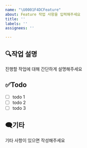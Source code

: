 ```yaml
---
name: "\U0001F4DCFeature"
about: Feature 작업 사항을 입력해주세요
title: ''
labels: ''
assignees: ''

---
```


## 🔍작업 설명
진행할 작업에 대해 간단하게 설명해주세요

## ✅Todo
- [ ] todo 1
- [ ] todo 2
- [ ] todo 3

## 🗨️기타
기타 사항이 있으면 작성해주세요
